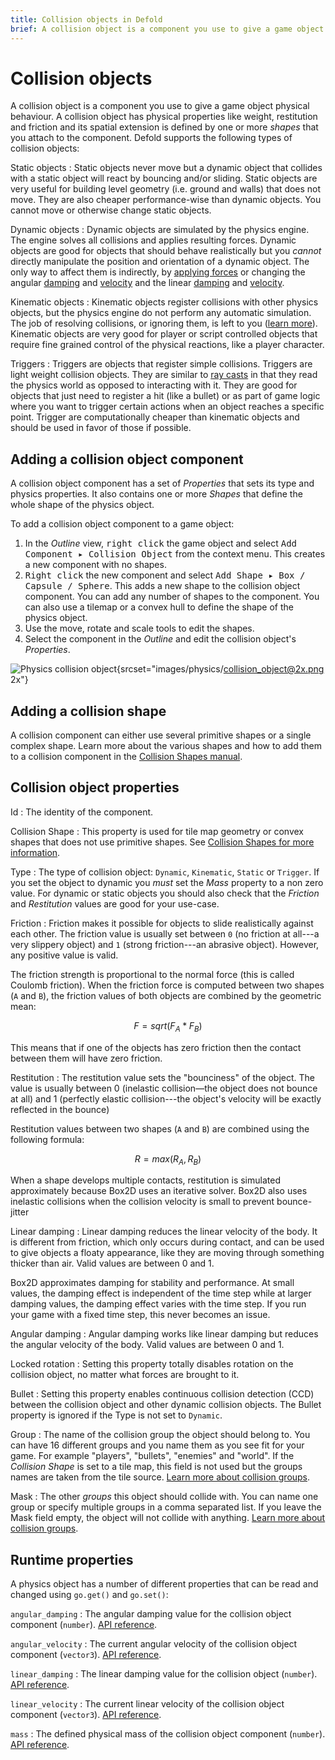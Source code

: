 ```yaml
---
title: Collision objects in Defold
brief: A collision object is a component you use to give a game object physical behaviour. A collision object has physical properties and a spatial shape.
---
```


# Collision objects

A collision object is a component you use to give a game object physical behaviour. A collision object has physical properties like weight, restitution and friction and its spatial extension is defined by one or more _shapes_ that you attach to the component. Defold supports the following types of collision objects:

Static objects
: Static objects never move but a dynamic object that collides with a static object will react by bouncing and/or sliding. Static objects are very useful for building level geometry (i.e. ground and walls) that does not move. They are also cheaper performance-wise than dynamic objects. You cannot move or otherwise change static objects.

Dynamic objects
: Dynamic objects are simulated by the physics engine. The engine solves all collisions and applies resulting forces. Dynamic objects are good for objects that should behave realistically but you *cannot* directly manipulate the position and orientation of a dynamic object. The only way to affect them is indirectly, by [applying forces](/ref/physics/#apply_force) or changing the angular [damping](/ref/stable/physics/#angular_damping) and [velocity](/ref/stable/physics/#linear_velocity) and the linear [damping](/ref/stable/physics/#linear_damping) and [velocity](/ref/stable/physics/#angular_velocity).

Kinematic objects
: Kinematic objects register collisions with other physics objects, but the physics engine do not perform any automatic simulation. The job of resolving collisions, or ignoring them, is left to you ([learn more](/manuals/physics-resolving-collisions)). Kinematic objects are very good for player or script controlled objects that require fine grained control of the physical reactions, like a player character.

Triggers
: Triggers are objects that register simple collisions. Triggers are light weight collision objects. They are similar to [ray casts](/manuals/physics-ray-casts) in that they read the physics world as opposed to interacting with it. They are good for objects that just need to register a hit (like a bullet) or as part of game logic where you want to trigger certain actions when an object reaches a specific point. Trigger are computationally cheaper than kinematic objects and should be used in favor of those if possible.


## Adding a collision object component

A collision object component has a set of *Properties* that sets its type and physics properties. It also contains one or more *Shapes* that define the whole shape of the physics object.

To add a collision object component to a game object:

1. In the *Outline* view, <kbd>right click</kbd> the game object and select <kbd>Add Component ▸ Collision Object</kbd> from the context menu. This creates a new component with no shapes.
2. <kbd>Right click</kbd> the new component and select <kbd>Add Shape ▸ Box / Capsule / Sphere</kbd>. This adds a new shape to the collision object component. You can add any number of shapes to the component. You can also use a tilemap or a convex hull to define the shape of the physics object.
3. Use the move, rotate and scale tools to edit the shapes.
4. Select the component in the *Outline* and edit the collision object's *Properties*.

![Physics collision object](images/physics/collision_object.png){srcset="images/physics/collision_object@2x.png 2x"}


## Adding a collision shape

A collision component can either use several primitive shapes or a single complex shape. Learn more about the various shapes and how to add them to a collision component in the [Collision Shapes manual](/manuals/physics-shapes).


## Collision object properties

Id
: The identity of the component.

Collision Shape
: This property is used for tile map geometry or convex shapes that does not use primitive shapes. See [Collision Shapes for more information](/manuals/physics-shapes).

Type
: The type of collision object: `Dynamic`, `Kinematic`, `Static` or `Trigger`. If you set the object to dynamic you _must_ set the *Mass* property to a non zero value. For dynamic or static objects you should also check that the *Friction* and *Restitution* values are good for your use-case.

Friction
: Friction makes it possible for objects to slide realistically against each other. The friction value is usually set between `0` (no friction at all---a very slippery object) and `1` (strong friction---an abrasive object). However, any positive value is valid.

  The friction strength is proportional to the normal force (this is called Coulomb friction). When the friction force is computed between two shapes (`A` and `B`), the friction values of both objects are combined by the geometric mean:

  $$
  F = sqrt( F_A * F_B )
  $$

  This means that if one of the objects has zero friction then the contact between them will have zero friction.

Restitution
: The restitution value sets the "bounciness" of the object. The value is usually between 0 (inelastic collision—the object does not bounce at all) and 1 (perfectly elastic collision---the object's velocity will be exactly reflected in the bounce)

  Restitution values between two shapes (`A` and `B`) are combined using the following formula:

  $$
  R = max( R_A, R_B )
  $$

  When a shape develops multiple contacts, restitution is simulated approximately because Box2D uses an iterative solver. Box2D also uses inelastic collisions when the collision velocity is small to prevent bounce-jitter

Linear damping
: Linear damping reduces the linear velocity of the body. It is different from friction, which only occurs during contact, and can be used to give objects a floaty appearance, like they are moving through something thicker than air. Valid values are between 0 and 1.

  Box2D approximates damping for stability and performance. At small values, the damping effect is independent of the time step while at larger damping values, the damping effect varies with the time step. If you run your game with a fixed time step, this never becomes an issue.

Angular damping
: Angular damping works like linear damping but reduces the angular velocity of the body. Valid values are between 0 and 1.

Locked rotation
: Setting this property totally disables rotation on the collision object, no matter what forces are brought to it.

Bullet
: Setting this property enables continuous collision detection (CCD) between the collision object and other dynamic collision objects. The Bullet property is ignored if the Type is not set to `Dynamic`.

Group
: The name of the collision group the object should belong to. You can have 16 different groups and you name them as you see fit for your game. For example "players", "bullets", "enemies" and "world". If the *Collision Shape* is set to a tile map, this field is not used but the groups names are taken from the tile source. [Learn more about collision groups](/manuals/physics-groups).

Mask
: The other _groups_ this object should collide with. You can name one group or specify multiple groups in a comma separated list. If you leave the Mask field empty, the object will not collide with anything. [Learn more about collision groups](/manuals/physics-groups).


## Runtime properties

A physics object has a number of different properties that can be read and changed using `go.get()` and `go.set()`:

`angular_damping`
: The angular damping value for the collision object component (`number`). [API reference](/ref/physics/#angular_damping).

`angular_velocity`
: The current angular velocity of the collision object component (`vector3`). [API reference](/ref/physics/#angular_velocity).

`linear_damping`
: The linear damping value for the collision object (`number`). [API reference](/ref/physics/#linear_damping).

`linear_velocity`
: The current linear velocity of the collision object component (`vector3`). [API reference](/ref/physics/#linear_velocity).

`mass`
: The defined physical mass of the collision object component (`number`). [API reference](/ref/physics/#mass).
